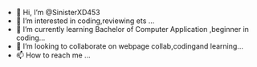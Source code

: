 - 👋 Hi, I’m @SinisterXD453
- 👀 I’m interested in coding,reviewing ets ...
- 🌱 I’m currently learning Bachelor of Computer Application ,beginner in coding...
- 💞️ I’m looking to collaborate on webpage collab,codingand learning...
- 📫 How to reach me  ...

<!---
SinisterXD453/SinisterXD453 is a ✨ special ✨ repository because its `README.md` (this file) appears on your GitHub profile.
You can click the Preview link to take a look at your changes.
--->
